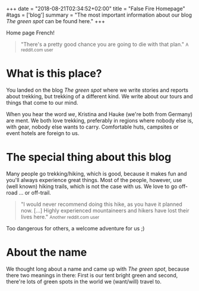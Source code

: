+++
date = "2018-08-21T02:34:52+02:00"
title = "False Fire Homepage"
#tags = ['blog']
summary = "The most important information about our blog *The green spot* can be found here."
+++

Home page French!

> "There's a pretty good chance you are going to die with that plan."
> <small>A reddit.com user</small>

# What is this place?
You landed on the blog *The green spot* where we write stories and reports about trekking, but trekking of a different kind. We write about our tours and things that come to our mind.

When you hear the word *we*, Kristina and Hauke (we're both from Germany) are ment. We both love trekking, preferably in regions where nobody else is, with gear, nobody else wants to carry. Comfortable huts, campsites or event hotels are foreign to us.

# The special thing about this blog
Many people go trekking/hiking, which is good, because it makes fun and you'll always experience great things. Most of the people, however, use (well known) hiking trails, which is not the case with us. We love to go off-road ... or off-trail.

> "I would never recommend doing this hike, as you have it planned now. [...] Highly experienced mountaineers and hikers have lost their lives here."
> <small>Another reddit.com user</small>

Too dangerous for others, a welcome adventure for us ;)

# About the name
We thought long about a name and came up with *The green spot*, because there two meanings in there: First is our tent bright green and second, there're lots of green spots in the world we (want/will) travel to.